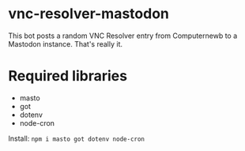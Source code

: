# vnc-resolver-mastodon
This bot posts a random VNC Resolver entry from Computernewb to a Mastodon instance. That's really it.

# Required libraries
- masto
- got
- dotenv
- node-cron

Install: `npm i masto got dotenv node-cron`
